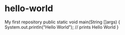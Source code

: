 # hello-world
My first repository
 public static void main(String []args)
 {
      System.out.println("Hello World"); // prints Hello World
   }
